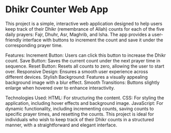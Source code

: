 # Dhikr Counter Web App

This project is a simple, interactive web application designed to help users keep track of their Dhikr (remembrance of Allah) counts for each of the five daily prayers: Fajr, Dhuhr, Asr, Maghrib, and Isha. The app provides a user-friendly interface with buttons to increment the count and save it under the corresponding prayer time.

Features:
Increment Button: Users can click this button to increase the Dhikr count.
Save Button: Saves the current count under the next prayer time in sequence.
Reset Button: Resets all counts to zero, allowing the user to start over.
Responsive Design: Ensures a smooth user experience across different devices.
Stylish Background: Features a visually appealing background image with a blur effect.
Smooth Transitions: Buttons slightly enlarge when hovered over to enhance interactivity.

Technologies Used:
HTML: For structuring the content.
CSS: For styling the application, including hover effects and background image.
JavaScript: For dynamic functionality, including incrementing counts, saving counts to specific prayer times, and resetting the counts.
This project is ideal for individuals who wish to keep track of their Dhikr counts in a structured manner, with a straightforward and elegant interface.

